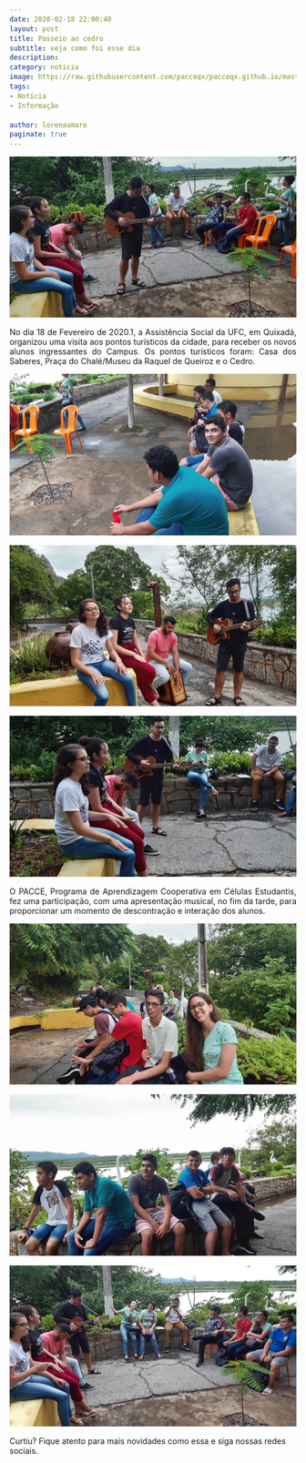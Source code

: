```yaml
---
date: 2020-02-18 22:00:40
layout: post
title: Passeio ao cedro 
subtitle: veja como foi esse dia 
description: 
category: noticia
image: https://raw.githubusercontent.com/pacceqx/pacceqx.github.io/master/assets/pic/2020-02-18/capa.png
tags:
- Notícia
- Informação

author: lorenaamaro
paginate: true
---
```


![](https://raw.githubusercontent.com/pacceqx/pacceqx.github.io/master/assets/pic/2020-02-18/img1.png)

<p style="text-align: justify">
No dia 18 de Fevereiro de 2020.1, a Assistência Social da UFC, em Quixadá, organizou uma visita aos pontos turísticos da cidade, para receber os novos alunos ingressantes do Campus. Os pontos turísticos foram: Casa dos Saberes, Praça do Chalé/Museu da Raquel de Queiroz e o Cedro.
</p>

![](https://raw.githubusercontent.com/pacceqx/pacceqx.github.io/master/assets/pic/2020-02-18/img2.png)

![](https://raw.githubusercontent.com/pacceqx/pacceqx.github.io/master/assets/pic/2020-02-18/img3.png)

![](https://raw.githubusercontent.com/pacceqx/pacceqx.github.io/master/assets/pic/2020-02-18/img4.png)

<p style="text-align: justify">
O PACCE, Programa de Aprendizagem Cooperativa em Células Estudantis, fez uma participação, com uma apresentação musical, no fim da tarde, para proporcionar um momento de descontração e interação dos alunos. 
</p>

![](https://raw.githubusercontent.com/pacceqx/pacceqx.github.io/master/assets/pic/2020-02-18/img5.png)

![](https://raw.githubusercontent.com/pacceqx/pacceqx.github.io/master/assets/pic/2020-02-18/img6.png)

![](https://raw.githubusercontent.com/pacceqx/pacceqx.github.io/master/assets/pic/2020-02-18/img7.png)

Curtiu? Fique atento para mais novidades como essa e siga nossas redes sociais.